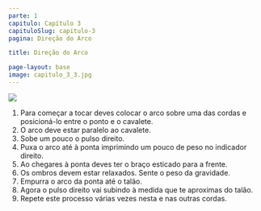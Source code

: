 ```yaml
---
parte: 1
capitulo: Capítulo 3
capituloSlug: capitulo-3
pagina: Direção do Arco

title: Direção do Arco

page-layout: base
image: capitulo_3_3.jpg
---
```


<img src="{{site.baseurl}}/assets/graphics/content/capitulo_3_4_arco_todo.jpg"/>

<ol class="large two-columns">
	<li> Para começar a tocar deves colocar o arco sobre uma das cordas e posicioná-lo entre o ponto e o cavalete. </li>
	<li> O arco deve estar paralelo ao cavalete. </li>
	<li> Sobe um pouco o pulso direito.</li>
	<li> Puxa o arco até à ponta imprimindo um pouco de peso no indicador direito.</li>
	<li> Ao chegares à ponta deves ter o braço esticado para a frente.</li>
	<li> Os ombros devem estar relaxados. Sente o peso da gravidade.</li>
	<li> Empurra o arco da ponta até o talão.</li>
	<li> Agora o pulso direito vai subindo à medida que te aproximas do talão.</li>
	<li> Repete este processo várias vezes nesta e nas outras cordas.</li>
</ol>
